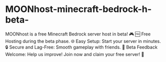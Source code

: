 # MOONhost-minecraft-bedrock-h-beta-
MOONhost is a free Minecraft Bedrock server host in beta! 🎮  🆓 Free Hosting during the beta phase. 🌐 Easy Setup: Start your server in minutes. 🔒 Secure and Lag-Free: Smooth gameplay with friends. 🚧 Beta Feedback Welcome: Help us improve! Join now and claim your free server! 🚀

